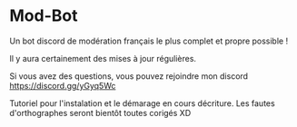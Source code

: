 # Mod-Bot
Un bot discord de modération français le plus complet et propre possible !

Il y aura certainement des mises à jour régulières.

Si vous avez des questions, vous pouvez rejoindre mon discord https://discord.gg/yGyq5Wc

Tutoriel pour l'instalation et le démarage en cours décriture.
Les fautes d'orthographes seront bientôt toutes corigés XD
